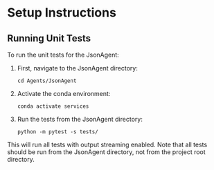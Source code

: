 # Setup Instructions

## Running Unit Tests

To run the unit tests for the JsonAgent:

1. First, navigate to the JsonAgent directory:
   ```
   cd Agents/JsonAgent
   ```

2. Activate the conda environment:
   ```
   conda activate services
   ```

3. Run the tests from the JsonAgent directory:
   ```
   python -m pytest -s tests/
   ```

This will run all tests with output streaming enabled. Note that all tests should be run from the JsonAgent directory, not from the project root directory.
